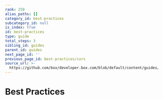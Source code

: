```yaml
---
rank: 250
alias_paths: []
category_id: best-practices
subcategory_id: null
is_index: true
id: best-practices
type: guide
total_steps: 3
sibling_id: guides
parent_id: guides
next_page_id: ''
previous_page_id: best-practices/cors
source_url: >-
  https://github.com/box/developer.box.com/blob/default/content/guides/best-practices/index.md
---
```


# Best Practices
